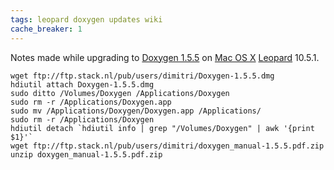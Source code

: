 ```yaml
---
tags: leopard doxygen updates wiki
cache_breaker: 1
---
```


Notes made while upgrading to [Doxygen 1.5.5](/wiki/Doxygen_1.5.5) on [Mac OS X](/wiki/Mac_OS_X) [Leopard](/wiki/Leopard) 10.5.1.

    wget ftp://ftp.stack.nl/pub/users/dimitri/Doxygen-1.5.5.dmg
    hdiutil attach Doxygen-1.5.5.dmg
    sudo ditto /Volumes/Doxygen /Applications/Doxygen
    sudo rm -r /Applications/Doxygen.app
    sudo mv /Applications/Doxygen/Doxygen.app /Applications/
    sudo rm -r /Applications/Doxygen
    hdiutil detach `hdiutil info | grep "/Volumes/Doxygen" | awk '{print $1}'`
    wget ftp://ftp.stack.nl/pub/users/dimitri/doxygen_manual-1.5.5.pdf.zip
    unzip doxygen_manual-1.5.5.pdf.zip
